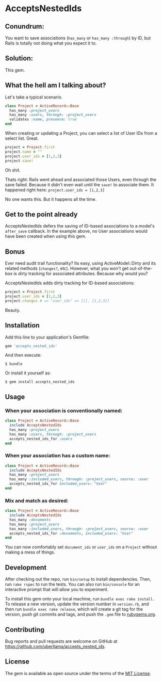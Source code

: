 # AcceptsNestedIds

## Conundrum:

You want to save associations (`has_many` or `has_many :through`) by ID, but Rails is totally not doing what you expect it to.

## Solution:

This gem.

## What the hell am I talking about?

Let's take a typical scenario.

```ruby
class Project < ActiveRecord::Base
  has_many :project_users
  has_many :users, through: :project_users
  validates :name, presence: true
end
```

When creating or updating a Project, you can select a list of User IDs from a select list. Great.

```ruby
project = Project.first
project.name = ""
project.user_ids = [1,2,3]
project.save!
```

Oh shit.

Thats right: Rails went ahead and associated those Users, even through the save failed. Because it didn't even wait until the `save!` to associate them. It happened right here: `project.user_ids = [1,2,3]`

No one wants this. But it happens all the time.

## Get to the point already

AcceptsNestedIds defers the saving of ID-based associations to a model's `after_save` callback. In the example above, no User associations would have been created when using this gem.

## Bonus

Ever need audit trail functionality? Its easy, using ActiveModel::Dirty and its related methods (`changes?`, etc). However, what you won't get out-of-the-box is dirty tracking for associated attributes. Because why would you?

AcceptsNestedIds adds dirty tracking for ID-based associations:

```ruby
project = Project.first
project.user_ids = [1,2,3]
project.changes # => "user_ids" => [[], [1,2,3]]
```

Beauty.

## Installation

Add this line to your application's Gemfile:

```ruby
gem 'accepts_nested_ids'
```

And then execute:

    $ bundle

Or install it yourself as:

    $ gem install accepts_nested_ids

## Usage

### When your association is conventionally named:

```ruby
class Project < ActiveRecord::Base
  include AcceptsNestedIds
  has_many :project_users
  has_many :users, through: :project_users
  accepts_nested_ids_for :users
end
```

### When your association has a custom name:

```ruby
class Project < ActiveRecord::Base
  include AcceptsNestedIds
  has_many :project_users
  has_many :included_users, through: :project_users, source: :user
  accepts_nested_ids_for included_users: "User"
end
```

### Mix and match as desired:

```ruby
class Project < ActiveRecord::Base
  include AcceptsNestedIds
  has_many :documents
  has_many :project_users
  has_many :included_users, through: :project_users, source: :user
  accepts_nested_ids_for :documents, included_users: "User"
end
```

You can now comfortably set `document_ids` or `user_ids` on a `Project` without making a mess of things.

## Development

After checking out the repo, run `bin/setup` to install dependencies. Then, run `rake rspec` to run the tests. You can also run `bin/console` for an interactive prompt that will allow you to experiment.

To install this gem onto your local machine, run `bundle exec rake install`. To release a new version, update the version number in `version.rb`, and then run `bundle exec rake release`, which will create a git tag for the version, push git commits and tags, and push the `.gem` file to [rubygems.org](https://rubygems.org).

## Contributing

Bug reports and pull requests are welcome on GitHub at https://github.com/uberllama/accepts_nested_ids.


## License

The gem is available as open source under the terms of the [MIT License](http://opensource.org/licenses/MIT).

